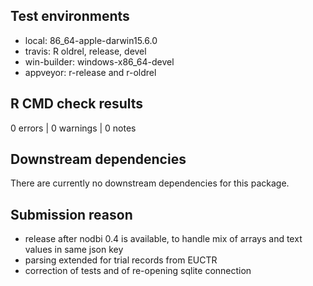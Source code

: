 ## Test environments
* local: 86_64-apple-darwin15.6.0
* travis: R oldrel, release, devel
* win-builder: windows-x86_64-devel
* appveyor: r-release and r-oldrel

## R CMD check results
0 errors | 0 warnings | 0 notes

## Downstream dependencies
There are currently no downstream dependencies for this package.

## Submission reason
* release after nodbi 0.4 is available, 
  to handle mix of arrays and text values in same json key
* parsing extended for trial records from EUCTR
* correction of tests and of re-opening sqlite connection


